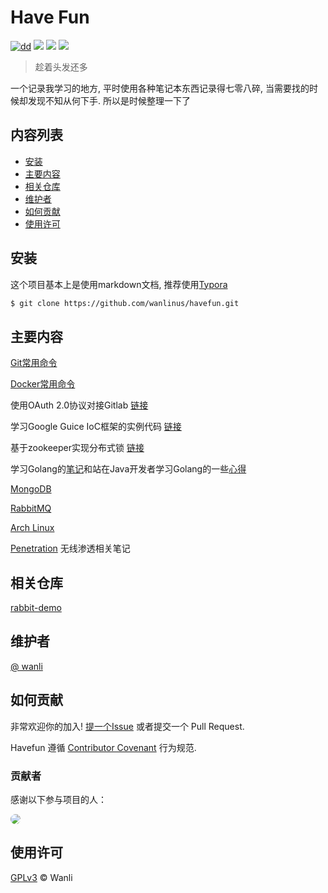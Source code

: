 # Have Fun

[![dd](https://img.shields.io/badge/Language-Java%2FGo-brightgreen)](https://github.com/wanlinus/havefun) ![](https://img.shields.io/badge/license-GPLv3-blue) 
![](https://img.shields.io/badge/have%20fun-v1.0.0-blue) ![](https://img.shields.io/badge/platform-linux--64%20%7C%20win--32%20%7C%20osx--64%20%7C%20win--64-lightgrey)

>  趁着头发还多

一个记录我学习的地方, 平时使用各种笔记本东西记录得七零八碎, 当需要找的时候却发现不知从何下手. 所以是时候整理一下了



## 内容列表

- [安装](#安装)
- [主要内容](#主要内容)
- [相关仓库](#相关仓库)
- [维护者](#维护者)
- [如何贡献](#如何贡献)
- [使用许可](#使用许可)

## 安装

这个项目基本上是使用markdown文档, 推荐使用[Typora](https://www.typora.io/)

```bash
$ git clone https://github.com/wanlinus/havefun.git
```

## 主要内容

[Git常用命令](./git.md)

[Docker常用命令](./docker.md)

使用OAuth 2.0协议对接Gitlab [链接](./gitlabauth/README.md)

学习Google Guice IoC框架的实例代码 [链接](./guicedemo)

基于zookeeper实现分布式锁 [链接](./zklock)

学习Golang的[笔记](./java2go/Golang.md)和站在Java开发者学习Golang的一些[心得](./java2go/java2go.md)

[MongoDB](./MongoDB/MongoDB.md)

[RabbitMQ](./RabbitMQ/RabbitMQ.md)

[Arch Linux](./Arch%20Linux.md)

[Penetration](./Penetration/Wireless%20Penetration.md) 无线渗透相关笔记

## 相关仓库

[rabbit-demo](https://www.github.com/wanlinus/rabbit-demo)

## 维护者

[@ wanli](https://https://github.com/wanlinus)

## 如何贡献

非常欢迎你的加入! [提一个Issue](https://github.com/wanlinus/havefun/issues/new) 或者提交一个 Pull Request.

Havefun 遵循 [Contributor Covenant](http://contributor-covenant.org/version/1/3/0/) 行为规范.

### 贡献者

感谢以下参与项目的人：

<a href="https://www.github.com/wanlinus"><img src="https://avatars0.githubusercontent.com/u/34122643?s=460&v=4" style="border-radius:50%"></img></a>

## 使用许可

[GPLv3](LICENSE) © Wanli